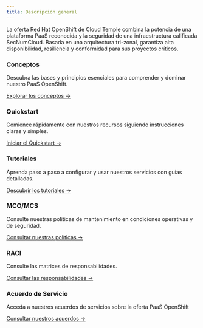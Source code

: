 ```yaml
---
title: Descripción general
---
```


La oferta Red Hat OpenShift de Cloud Temple combina la potencia de una plataforma PaaS reconocida y la seguridad de una infraestructura calificada SecNumCloud. Basada en una arquitectura tri-zonal, garantiza alta disponibilidad, resiliencia y conformidad para sus proyectos críticos.

<div class="card-grid">
  <div class="card">
    <h3>Conceptos</h3>
    <p>Descubra las bases y principios esenciales para comprender y dominar nuestro PaaS OpenShift.</p>
    <a href="concepts" class="card-link">Explorar los conceptos &rarr;</a>
  </div>
  <div class="card">
    <h3>Quickstart</h3>
    <p>Comience rápidamente con nuestros recursos siguiendo instrucciones claras y simples.</p>
    <a href="quickstart" class="card-link">Iniciar el Quickstart &rarr;</a>
  </div>
  <div class="card">
    <h3>Tutoriales</h3>
    <p>Aprenda paso a paso a configurar y usar nuestros servicios con guías detalladas.</p>
    <a href="first_steps" class="card-link">Descubrir los tutoriales &rarr;</a>
  </div>
  <div class="card">
    <h3>MCO/MCS</h3>
    <p>Consulte nuestras políticas de mantenimiento en condiciones operativas y de seguridad.</p>
    <a href="../governance/paas/mco_mcs" class="card-link">Consultar nuestras políticas &rarr;</a>
  </div>
  <div class="card">
    <h3>RACI</h3>
    <p>Consulte las matrices de responsabilidades.</p>
    <a href="../governance/paas/raci" class="card-link">Consultar las responsabilidades &rarr;</a>
  </div>
  <div class="card">
    <h3>Acuerdo de Servicio</h3>
    <p>Acceda a nuestros acuerdos de servicios sobre la oferta PaaS OpenShift</p>
    <a href="../governance/paas/service_agreement_paas" class="card-link">Consultar nuestros acuerdos &rarr;</a>
  </div>
</div>